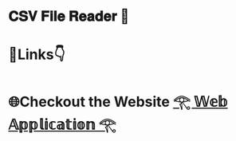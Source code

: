 #  𝐂𝐒𝐕 𝐅𝐢𝐥𝐞 𝐑𝐞𝐚𝐝𝐞𝐫 🦁
# 🔗Links👇
# 🌐Checkout the Website [𓂀 𝕎𝕖𝕓 𝔸𝕡𝕡𝕝𝕚𝕔𝕒𝕥𝕚𝕠𝕟 𓂀](https://login-xrw6.onrender.com)

